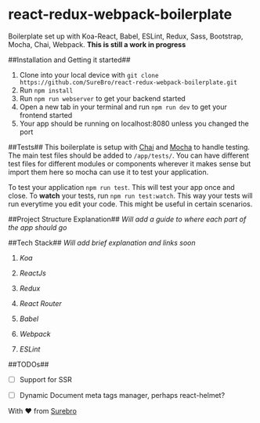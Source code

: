 # react-redux-webpack-boilerplate #
Boilerplate set up with Koa-React, Babel, ESLint, Redux, Sass, Bootstrap, Mocha, Chai, Webpack. **This is still a work in progress**

##Installation and Getting it started##
1. Clone into your local device with `git clone https://github.com/SureBro/react-redux-webpack-boilerplate.git`
2. Run `npm install`
3. Run `npm run webserver` to get your backend started
4. Open a new tab in your terminal and run `npm run dev` to get your frontend started
5. Your app should be running on localhost:8080 unless you changed the port

##Tests##
This boilerplate is setup with [Chai](https://github.com/chaijs/chai) and [Mocha](https://github.com/mochajs/mocha) to handle testing. The main test files should be added to `/app/tests/`. You can have different test files for different modules or components wherever it makes sense but import them here so mocha can use it to test your application. 

To test your application `npm run test`. This will test your app once and close. To **watch** your tests, run `npm run test:watch`. This way your tests will run everytime you edit your code. This might be useful in certain scenarios.

##Project Structure Explanation##
*Will add a guide to where each part of the app should go*

##Tech Stack##
*Will add brief explanation and links soon*

1. *Koa*

2. *ReactJs*

3. *Redux*

4. *React Router*

5. *Babel*

6. *Webpack*

7. *ESLint*

##TODOs##
- [ ] Support for SSR
- [ ] Dynamic Document meta tags manager, perhaps react-helmet?  


With :heart: from [Surebro](https://surebro.com)
